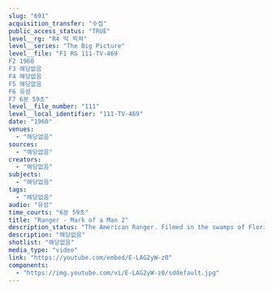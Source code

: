 ```yaml
---
slug: "691"
acquisition_transfer: "수집"
public_access_status: "TRUE"
level__rg: "R4 빅 픽쳐"
level__series: "The Big Picture"
level__file: "F1 RG 111-TV-469
F2 1960
F3 해당없음
F4 해당없음
F5 해당없음
F6 유성
F7 6분 59초"
level__file_number: "111"
level__local_identifier: "111-TV-469"
date: "1960"
venues: 
  - "해당없음"
sources: 
  - "해당없음"
creators: 
  - "해당없음"
subjects: 
  - "해당없음"
tags: 
  - "해당없음"
audio: "유성"
time_courts: "6분 59초"
title: "Ranger - Mark of a Man 2"
description_status: "The American Ranger. Filmed in the swamps of Florida and mountains of North Georgia, it documents the Ranger`s courage, during an outstanding leadership."
description: "해당없음"
shotlist: "해당없음"
media_type: "video"
link: "https://youtube.com/embed/E-LAG2yW-z0"
components: 
  - "https://img.youtube.com/vi/E-LAG2yW-z0/sddefault.jpg"
---
```

